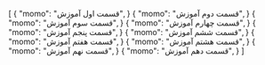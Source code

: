 
[
    {
      "momo": "قسمت اول آموزش",
    }
    {
      "momo": "قسمت دوم آموزش",
    }
    {
      "momo": "قسمت سوم آموزش",
    }
    {
      "momo": "قسمت چهارم آموزش",
    }
    {
      "momo": "قسمت پنجم آموزش",
    }
    {
      "momo": "قسمت ششم آموزش",
    }
    {
      "momo": "قسمت هفتم آموزش",
    }
    {
      "momo": "قسمت هشتم آموزش",
    }
    {
      "momo": "قسمت نهم آموزش",
    }
    {
      "momo": "قسمت دهم آموزش",
    }
]

